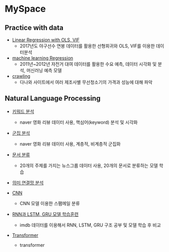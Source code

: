 # MySpace

## Practice with data
- [Linear Regression with OLS, VIF](https://github.com/nagasss/MySpace/blob/master/practice/baseball.ipynb)
  - 2017년도 야구선수 연봉 데이터를 활용한 선형회귀와 OLS, VIF를 이용한 데이터분석
- [machine learning Regression](https://github.com/nagasss/MySpace/blob/master/practice/bicycle_ml.ipynb)
  - 2011년~2012년 자전거 대여 데이터를 활용한 수요 예측, 데이터 시각화 및 분석, 머신러닝 예측 모델
- [crawling](https://github.com/nagasss/MySpace/blob/master/practice/crawling.ipynb)
  - 다나와 사이트에서 여러 제조사별 무선청소기의 가격과 성능에 대해 파악
## Natural Language Processing
- [키워드 분석](https://github.com/nagasss/MySpace/blob/master/NLT/Keyword_Analysis.ipynb)
  - naver 영화 리뷰 데이터 사용, 핵심어(keyword) 분석 및 시각화
  
- [군집 분석](https://github.com/nagasss/MySpace/blob/master/NLT/Cluster_Analysis.ipynb)
  - naver 영화 리뷰 데이터 사용, 계층적, 비계층적 군집화 
  
- [문서 분류](https://github.com/nagasss/MySpace/blob/master/NLT/Document_Classification.ipynb)
  - 20개의 주제를 가지는 뉴스그룹 데이터 사용, 20개의 문서로 분류하는 모델 학습
  
- [의미 연결망 분석](https://github.com/nagasss/MySpace/blob/master/NLT/Semantic_Network_Analysis.ipynb)

- [CNN](https://github.com/nagasss/MySpace/blob/master/NLT/CNN.ipynb)
  - CNN 모델 이용한 스팸메일 분류
  
- [RNN과 LSTM, GRU 모델 학습훈련](https://github.com/nagasss/MySpace/blob/master/NLT/RNN&LSTM&GRU.ipynb)
  - imdb 데이터를 이용해서 RNN, LSTM, GRU 구조 공부 및 모델 학습 후 비교

- [Transformer](https://github.com/nagasss/MySpace/blob/master/NLT/transformer.ipynb)
  - transformer 
